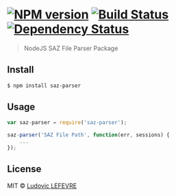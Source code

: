 #  [![NPM version][npm-image]][npm-url] [![Build Status][travis-image]][travis-url] [![Dependency Status][daviddm-url]][daviddm-image]

> NodeJS SAZ File Parser Package


## Install

```sh
$ npm install saz-parser
```


## Usage

```js
var saz-parser = require('saz-parser');

saz-parser('SAZ File Path', function(err, sessions) {
	...
});
```


## License

MIT © [Ludovic LEFEVRE](http://www.ludoviclefevre.fr)


[npm-url]: https://npmjs.org/package/saz-parser
[npm-image]: https://badge.fury.io/js/saz-parser.svg
[travis-url]: https://travis-ci.org/ludoviclefevre/node-saz-parser
[travis-image]: https://travis-ci.org/ludoviclefevre/node-saz-parser.svg?branch=master
[daviddm-url]: https://david-dm.org/ludoviclefevre/node-saz-parser.svg?theme=shields.io
[daviddm-image]: https://david-dm.org/ludoviclefevre/node-saz-parser
